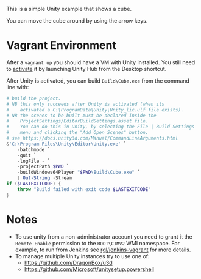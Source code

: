 This is a simple Unity example that shows a cube.

You can move the cube around by using the arrow keys.

# Vagrant Environment

After a `vagrant up` you should have a VM with Unity installed. You still need to
[activate](https://docs.unity3d.com/Manual/LicensesAndActivation.html) it by
launching Unity Hub from the Desktop shortcut.

After Unity is activated, you can build `Build\Cube.exe` from the command line with:

```powershell
# build the project.
# NB this only succeeds after Unity is activated (when its
#    activated a C:\ProgramData\Unity\Unity_lic.ulf file exists).
# NB the scenes to be built must be declared inside the
#    ProjectSettings/EditorBuildSettings.asset file.
#    You can do this in Unity, by selecting the File | Build Settings
#    menu and clicking the "Add Open Scenes" button.
# see https://docs.unity3d.com/Manual/CommandLineArguments.html
&'C:\Program Files\Unity\Editor\Unity.exe' `
    -batchmode `
    -quit `
    -logFile - `
    -projectPath $PWD `
    -buildWindows64Player "$PWD\Build\Cube.exe" `
    | Out-String -Stream
if ($LASTEXITCODE) {
    throw "Build failed with exit code $LASTEXITCODE"
}
```

# Notes

* To use unity from a non-administrator account you need to grant it the `Remote Enable` permission to the `ROOT\CIMV2` WMI namespace. For example, to run from Jenkins see [rgl/jenkins-vagrant](https://github.com/rgl/jenkins-vagrant/blob/master/windows/provision-unity.ps1) for more details.
* To manage multiple Unity instances try to use one of:
  * https://github.com/DragonBox/u3d
  * https://github.com/Microsoft/unitysetup.powershell
